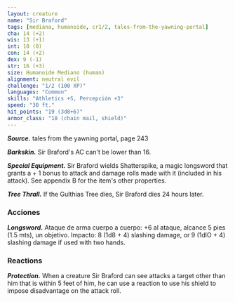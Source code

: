 ```yaml
---
layout: creature
name: "Sir Braford"
tags: [mediana, humanoide, cr1/2, tales-from-the-yawning-portal]
cha: 14 (+2)
wis: 13 (+1)
int: 10 (0)
con: 14 (+2)
dex: 9 (-1)
str: 16 (+3)
size: Humanoide Mediano (human)
alignment: neutral evil
challenge: "1/2 (100 XP)"
languages: "Common"
skills: "Athletics +S, Percepción +3"
speed: "30 ft."
hit_points: "19 (3d8+6)"
armor_class: "18 (chain mail, shield)"
---
```


***Source.*** tales from the yawning portal,  page 243

***Barkskin.*** Sir Braford's AC can't be lower than 16.

***Special Equipment.*** Sir Braford wields Shatterspike, a magic longsword that grants a + 1 bonus to attack and damage rolls made with it (included in his attack). See appendix B for the item's other properties.

***Tree Thrall.*** If the Gulthias Tree dies, Sir Braford dies 24 hours later.

### Acciones

***Longsword.*** Ataque de arma cuerpo a cuerpo: +6 al ataque, alcance 5 pies (1.5 mts), un objetivo. Impacto: 8 (1d8 + 4) slashing damage, or 9 (1dlO + 4) slashing damage if used with two hands.

### Reactions

***Protection.*** When a creature Sir Braford can see attacks a target other than him that is within 5 feet of him, he can use a reaction to use his shield to impose disadvantage on the attack roll.